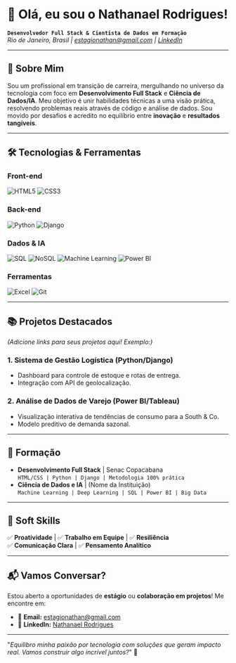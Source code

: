# 👋 Olá, eu sou o Nathanael Rodrigues! 

**`Desenvolvedor Full Stack & Cientista de Dados em Formação`**  
*Rio de Janeiro, Brasil | [estagionathan@gmail.com](mailto:estagionathan@gmail.com) | [LinkedIn](https://www.linkedin.com/in/seu-linkedin-aqui/)*

---

## 🚀 **Sobre Mim**  
Sou um profissional em transição de carreira, mergulhando no universo da tecnologia com foco em **Desenvolvimento Full Stack** e **Ciência de Dados/IA**. Meu objetivo é unir habilidades técnicas a uma visão prática, resolvendo problemas reais através de código e análise de dados. Sou movido por desafios e acredito no equilíbrio entre **inovação** e **resultados tangíveis**.

---

## 🛠️ **Tecnologias & Ferramentas**  

### **Front-end**  
![HTML5](https://img.shields.io/badge/HTML5-E34F26?style=flat&logo=html5&logoColor=white)
![CSS3](https://img.shields.io/badge/CSS3-1572B6?style=flat&logo=css3&logoColor=white)

### **Back-end**  
![Python](https://img.shields.io/badge/Python-3776AB?style=flat&logo=python&logoColor=white)
![Django](https://img.shields.io/badge/Django-092E20?style=flat&logo=django&logoColor=white)

### **Dados & IA**  
![SQL](https://img.shields.io/badge/SQL-4479A1?style=flat&logo=postgresql&logoColor=white)
![NoSQL](https://img.shields.io/badge/NoSQL-4EA94B?style=flat&logo=mongodb&logoColor=white)
![Machine Learning](https://img.shields.io/badge/Machine_Learning-FF6F00?style=flat&logo=tensorflow&logoColor=white)
![Power BI](https://img.shields.io/badge/Power_BI-F2C811?style=flat&logo=powerbi&logoColor=black)

### **Ferramentas**  
![Excel](https://img.shields.io/badge/Excel-217346?style=flat&logo=microsoftexcel&logoColor=white)
![Git](https://img.shields.io/badge/Git-F05032?style=flat&logo=git&logoColor=white)

---


## 📚 **Projetos Destacados**  
*(Adicione links para seus projetos aqui! Exemplo:)*  

### **1. Sistema de Gestão Logística (Python/Django)**  
- Dashboard para controle de estoque e rotas de entrega.  
- Integração com API de geolocalização.  

### **2. Análise de Dados de Varejo (Power BI/Tableau)**  
- Visualização interativa de tendências de consumo para a South & Co.  
- Modelo preditivo de demanda sazonal.  

---

## 📖 **Formação**  
- **Desenvolvimento Full Stack** | Senac Copacabana  
  `HTML/CSS | Python | Django | Metodologia 100% prática`  
- **Ciência de Dados e IA** | (Nome da Instituição)  
  `Machine Learning | Deep Learning | SQL | Power BI | Big Data`  

---

## 🌟 **Soft Skills**  
✅ **Proatividade** | ✅ **Trabalho em Equipe** | ✅ **Resiliência**  
✅ **Comunicação Clara** | ✅ **Pensamento Analítico**  

---

## 📬 **Vamos Conversar?**  
Estou aberto a oportunidades de **estágio** ou **colaboração em projetos**! Me encontre em:  
- 📧 **Email:** [estagionathan@gmail.com](mailto:estagionathan@gmail.com)  
- 💼 **LinkedIn:** [Nathanael Rodrigues](https://www.linkedin.com/in/seu-linkedin-aqui/)  

---

"*Equilibro minha paixão por tecnologia com soluções que geram impacto real. Vamos construir algo incrível juntos?*" 🚀  
